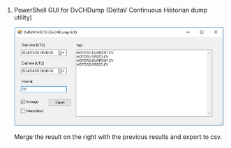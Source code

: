 1. PowerShell GUI for DvCHDump (DeltaV Continuous Historian dump utility)

   ![Preview](DeltaVCH2CSV.png)
   
   Merge the result on the right with the previous results and export to csv.

